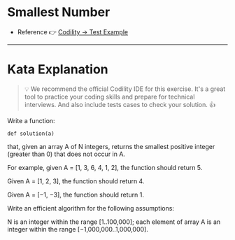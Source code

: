 # Smallest Number
- Reference 👉 [Codility -> Test Example](https://app.codility.com/demo/take-sample-test/)
___
# Kata Explanation
> 💡 We recommend the official Codility IDE for this exercise. It's a great tool to practice your coding skills and prepare for technical interviews. And also include tests cases to check your solution. 👍

Write a function:

`def solution(a)`

that, given an array A of N integers, returns the smallest positive integer (greater than 0) that does not occur in A.

For example, given A = [1, 3, 6, 4, 1, 2], the function should return 5.

Given A = [1, 2, 3], the function should return 4.

Given A = [−1, −3], the function should return 1.

Write an efficient algorithm for the following assumptions:

N is an integer within the range [1..100,000];
each element of array A is an integer within the range [−1,000,000..1,000,000].
